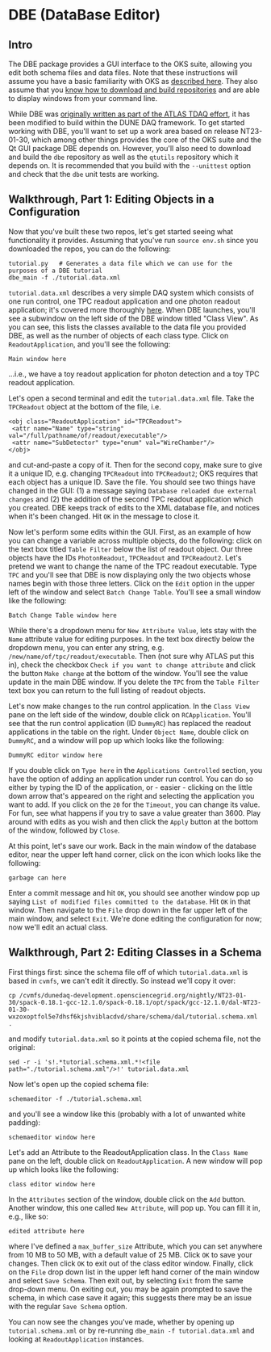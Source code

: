 # DBE (DataBase Editor)

## Intro

The DBE package provides a GUI interface to the OKS suite, allowing you edit both schema files and data files. Note that these instructions will assume you have a basic familiarity with OKS as [described here](https://github.com/DUNE-DAQ/dal#readme). They also assume that you [know how to download and build repositories](https://dune-daq-sw.readthedocs.io/en/latest/packages/daq-buildtools/) and are able to display windows from your command line. 

While DBE was [originally written as part of the ATLAS TDAQ effort](https://gitlab.cern.ch/atlas-tdaq-software/dbe.git), it has been modified to build within the DUNE DAQ framework. To get started working with DBE, you'll want to set up a work area based on release NT23-01-30, which among other things provides the core of the OKS suite and the Qt GUI package DBE depends on. However, you'll also need to download and build the `dbe` repository as well as the `qtutils` repository which it depends on. It is recommended that you build with the `--unittest` option and check that the `dbe` unit tests are working. 

## Walkthrough, Part 1: Editing Objects in a Configuration

Now that you've built these two repos, let's get started seeing what functionality it provides. Assuming that you've run `source env.sh` since you downloaded the repos, you can do the following:
```
tutorial.py   # Generates a data file which we can use for the purposes of a DBE tutorial
dbe_main -f ./tutorial.data.xml
```
`tutorial.data.xml` describes a very simple DAQ system which consists of one run control, one TPC readout application and one photon readout application; it's covered more thoroughly [here](https://github.com/DUNE-DAQ/dal#readme). When DBE launches, you'll see a subwindow on the left side of the DBE window titled "Class View". As you can see, this lists the classes available to the data file you provided DBE, as well as the number of objects of each class type. Click on `ReadoutApplication`, and you'll see the following:
```
Main window here
```
...i.e., we have a toy readout application for photon detection and a toy TPC readout application. 

Let's open a second terminal and edit the `tutorial.data.xml` file. Take the `TPCReadout` object at the bottom of the file, i.e.
```
<obj class="ReadoutApplication" id="TPCReadout">
 <attr name="Name" type="string" val="/full/pathname/of/readout/executable"/>
 <attr name="SubDetector" type="enum" val="WireChamber"/>
</obj>
```
and cut-and-paste a copy of it. Then for the second copy, make sure to give it a unique ID, e.g. changing `TPCReadout` into `TPCReadout2`; OKS requires that each object has a unique ID. Save the file. You should see two things have changed in the GUI: (1) a message saying `Database reloaded due external changes` and (2) the addition of the second TPC readout application which you created. DBE keeps track of edits to the XML database file, and notices when it's been changed. Hit `OK` in the message to close it. 

Now let's perform some edits within the GUI. First, as an example of how you can change a variable across multiple objects, do the following: click on the text box titled `Table Filter` below the list of readout object. Our three objects have the IDs `PhotonReadout`, `TPCReadout` and `TPCReadout2`. Let's pretend we want to change the name of the TPC readout executable. Type `TPC` and you'll see that DBE is now displaying only the two objects whose names begin with those three letters. Click on the `Edit` option in the upper left of the window and select `Batch Change Table`. You'll see a small window like the following:
```
Batch Change Table window here
```
While there's a dropdown menu for `New Attribute Value`, lets stay with the `Name` attribute value for editing purposes. In the text box directly below the dropdown menu, you can enter any string, e.g. `/new/name/of/tpc/readout/executable`. Then (not sure why ATLAS put this in), check the checkbox `Check if you want to change attribute` and click the button `Make change` at the bottom of the window. You'll see the value update in the main DBE window. If you delete the `TPC` from the `Table Filter` text box you can return to the full listing of readout objects. 

Let's now make changes to the run control application. In the `Class View` pane on the left side of the window, double click on `RCApplication`. You'll see that the run control application (ID `DummyRC`) has replaced the readout applications in the table on the right. Under `Object Name`, double click on `DummyRC`, and a window will pop up which looks like the following:
```
DummyRC editor window here
```
If you double click on `Type here` in the `Applications Controlled` section, you have the option of adding an application under run control. You can do so either by typing the ID of the application, or - easier - clicking on the little down arrow that's appeared on the right and selecting the application you want to add. If you click on the `20` for the `Timeout`, you can change its value. For fun, see what happens if you try to save a value greater than 3600. Play around with edits as you wish and then click the `Apply` button at the bottom of the window, followed by `Close`. 

At this point, let's save our work. Back in the main window of the database editor, near the upper left hand corner, click on the icon which looks like the following:
```
garbage can here
```
Enter a commit message and hit `OK`, you should see another window pop up saying `List of modified files committed to the database`. Hit `OK` in that window. Then navigate to the `File` drop down in the far upper left of the main window, and select `Exit`. We're done editing the configuration for now; now we'll edit an actual class.   

## Walkthrough, Part 2: Editing Classes in a Schema

First things first: since the schema file off of which `tutorial.data.xml` is based in `cvmfs`, we can't edit it directly. So instead we'll copy it over:
```
cp /cvmfs/dunedaq-development.opensciencegrid.org/nightly/NT23-01-30/spack-0.18.1-gcc-12.1.0/spack-0.18.1/opt/spack/gcc-12.1.0/dal-NT23-01-30-wxzoxoptfol5e7dhsf6kjshviblacdvd/share/schema/dal/tutorial.schema.xml .
```
and modify `tutorial.data.xml` so it points at the copied schema file, not the original:
```
sed -r -i 's!.*tutorial.schema.xml.*!<file path="./tutorial.schema.xml"/>!' tutorial.data.xml
```
Now let's open up the copied schema file:
```
schemaeditor -f ./tutorial.schema.xml
```
and you'll see a window like this (probably with a lot of unwanted white padding):
```
schemaeditor window here
```

Let's add an Attribute to the ReadoutApplication class. In the `Class Name` pane on the left, double click on `ReadoutApplication`. A new window will pop up which looks like the following:
```
class editor window here
```
In the `Attributes` section of the window, double click on the `Add` button. Another window, this one called `New Attribute`, will pop up. You can fill it in, e.g., like so:
```
edited attribute here
```
where I've defined a `max_buffer_size` Attribute, which you can set anywhere from 10 MB to 50 MB, with a default value of 25 MB. Click `OK` to save your changes. Then click `OK` to exit out of the class editor window. Finally, click on the `File` drop down list in the upper left hand corner of the main window and select `Save Schema`. Then exit out, by selecting `Exit` from the same drop-down menu. On exiting out, you may be again prompted to save the schema, in which case save it again; this suggests there may be an issue with the regular `Save Schema` option. 

You can now see the changes you've made, whether by opening up `tutorial.schema.xml` or by re-running `dbe_main -f tutorial.data.xml` and looking at `ReadoutApplication` instances. 
